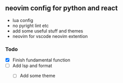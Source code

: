
## neovim config for python and react ##

- lua config
- no pyright lint etc
- add some useful stuff and themes
- neovim for vscode neovim extention

### Todo

- [x] Finish fundamental function
- [ ] Add lsp and format
  - [ ] Add some theme


